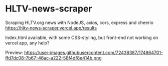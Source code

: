 ﻿# HLTV-news-scraper

Scraping HLTV.org news with NodeJS, axios, cors, express and cheerio
https://hltv-news-scraper.vercel.app/results

Index.html available, with some CSS-styling, but front-end not working on vercel app, any help?

Preview: https://user-images.githubusercontent.com/72438387/174864701-ffd7dc08-7b67-46ac-a222-58f4df8e414b.png
